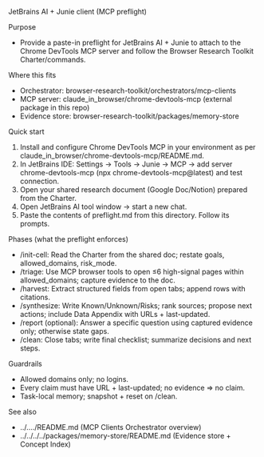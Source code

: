 JetBrains AI + Junie client (MCP preflight)

Purpose
- Provide a paste-in preflight for JetBrains AI + Junie to attach to the Chrome DevTools MCP server and follow the Browser Research Toolkit Charter/commands.

Where this fits
- Orchestrator: browser-research-toolkit/orchestrators/mcp-clients
- MCP server: claude_in_browser/chrome-devtools-mcp (external package in this repo)
- Evidence store: browser-research-toolkit/packages/memory-store

Quick start
1) Install and configure Chrome DevTools MCP in your environment as per claude_in_browser/chrome-devtools-mcp/README.md.
2) In JetBrains IDE: Settings → Tools → Junie → MCP → add server chrome-devtools-mcp (npx chrome-devtools-mcp@latest) and test connection.
3) Open your shared research document (Google Doc/Notion) prepared from the Charter.
4) Open JetBrains AI tool window → start a new chat.
5) Paste the contents of preflight.md from this directory. Follow its prompts.

Phases (what the preflight enforces)
- /init-cell: Read the Charter from the shared doc; restate goals, allowed_domains, risk_mode.
- /triage: Use MCP browser tools to open ≤6 high-signal pages within allowed_domains; capture evidence to the doc.
- /harvest: Extract structured fields from open tabs; append rows with citations.
- /synthesize: Write Known/Unknown/Risks; rank sources; propose next actions; include Data Appendix with URLs + last-updated.
- /report (optional): Answer a specific question using captured evidence only; otherwise state gaps.
- /clean: Close tabs; write final checklist; summarize decisions and next steps.

Guardrails
- Allowed domains only; no logins. 
- Every claim must have URL + last-updated; no evidence ⇒ no claim. 
- Task-local memory; snapshot + reset on /clean.

See also
- ../..../README.md (MCP Clients Orchestrator overview)
- ../../../../packages/memory-store/README.md (Evidence store + Concept Index)

